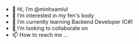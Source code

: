 - 👋 Hi, I’m @minhxamlul
- 👀 I’m interested in my fen's body
- 🌱 I’m currently learning Backend Developer (C#)
- 💞️ I’m looking to collaborate on 
- 📫 How to reach me ...

<!---
minhxamlul/minhxamlul is a ✨ special ✨ repository because its `README.md` (this file) appears on your GitHub profile.
You can click the Preview link to take a look at your changes.
--->
